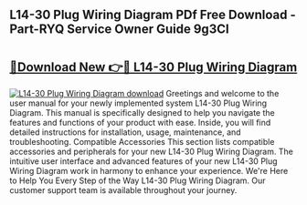 ## L14-30 Plug Wiring Diagram PDf Free Download - Part-RYQ Service Owner Guide 9g3CI

# <h2><a href="http://dfszyqg.blite.top/?on=L14-30+Plug+Wiring+Diagram">🔗Download New 👉🔴 L14-30 Plug Wiring Diagram</a></h2>

[![L14-30 Plug Wiring Diagram download](https://i.imgur.com/lujVjoI.png)](http://dfszyqg.blite.top/?on=L14-30+Plug+Wiring+Diagram)
Greetings and welcome to the user manual for your newly implemented system L14-30 Plug Wiring Diagram. This manual is specifically designed to help you navigate the features and functions of your product with ease. Inside, you will find detailed instructions for installation, usage, maintenance, and troubleshooting. Compatible Accessories This section lists compatible accessories and peripherals for your new L14-30 Plug Wiring Diagram. The intuitive user interface and advanced features of your new L14-30 Plug Wiring Diagram work in harmony to enhance your experience. We're Here to Help You Every Step of the Way L14-30 Plug Wiring Diagram. Our customer support team is available throughout your journey.
